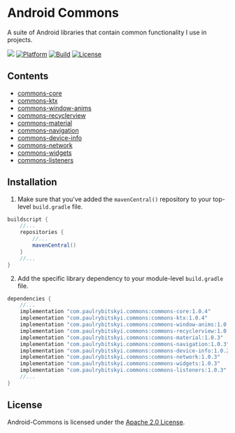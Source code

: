 # Android Commons
A suite of Android libraries that contain common functionality I use in projects.

![](https://img.shields.io/badge/API-21%2B-orange.svg?style=flat)
[![Platform](https://img.shields.io/badge/platform-Android-green.svg)](http://developer.android.com/index.html)
[![Build](https://github.com/mars885/android-commons/workflows/Build/badge.svg?branch=master)](https://github.com/mars885/android-commons/actions)
[![License](https://img.shields.io/badge/License-Apache%202.0-blue.svg)](https://opensource.org/licenses/Apache-2.0)

## Contents
* [commons-core](https://github.com/mars885/android-commons/tree/master/commons/src/main/java/com/paulrybitskyi/commons)
* [commons-ktx](https://github.com/mars885/android-commons/tree/master/commons-ktx/src/main/java/com/paulrybitskyi/commons/ktx)
* [commons-window-anims](https://github.com/mars885/android-commons/tree/master/commons-window-anims/src/main/java/com/paulrybitskyi/commons/window/anims)
* [commons-recyclerview](https://github.com/mars885/android-commons/tree/master/commons-recyclerview/src/main/java/com/paulrybitskyi/commons/recyclerview)
* [commons-material](https://github.com/mars885/android-commons/tree/master/commons-material/src/main/java/com/paulrybitskyi/commons/material)
* [commons-navigation](https://github.com/mars885/android-commons/tree/master/commons-navigation/src/main/java/com/paulrybitskyi/commons/navigation)
* [commons-device-info](https://github.com/mars885/android-commons/tree/master/commons-device-info/src/main/java/com/paulrybitskyi/commons/device/info)
* [commons-network](https://github.com/mars885/android-commons/tree/master/commons-network/src/main/java/com/paulrybitskyi/commons/network)
* [commons-widgets](https://github.com/mars885/android-commons/tree/master/commons-widgets/src/main/java/com/paulrybitskyi/commons/widgets)
* [commons-listeners](https://github.com/mars885/android-commons/tree/master/commons-listeners/src/main/java/com/paulrybitskyi/commons/listeners)

## Installation
1. Make sure that you've added the `mavenCentral()` repository to your top-level `build.gradle` file.

````groovy
buildscript {
    //...
    repositories {
        //...
        mavenCentral()
    }
    //...
}
````

2. Add the specific library dependency to your module-level `build.gradle` file.

````groovy
dependencies {
    //...
    implementation "com.paulrybitskyi.commons:commons-core:1.0.4"
    implementation "com.paulrybitskyi.commons:commons-ktx:1.0.4"
    implementation "com.paulrybitskyi.commons:commons-window-anims:1.0.2"
    implementation "com.paulrybitskyi.commons:commons-recyclerview:1.0.2"
    implementation "com.paulrybitskyi.commons:commons-material:1.0.3"
    implementation "com.paulrybitskyi.commons:commons-navigation:1.0.3"
    implementation "com.paulrybitskyi.commons:commons-device-info:1.0.2"
    implementation "com.paulrybitskyi.commons:commons-network:1.0.3"
    implementation "com.paulrybitskyi.commons:commons-widgets:1.0.3"
    implementation "com.paulrybitskyi.commons:commons-listeners:1.0.3"
    //...
}
````

## License

Android-Commons is licensed under the [Apache 2.0 License](LICENSE).
